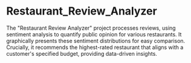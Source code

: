 # Restaurant_Review_Analyzer
The "Restaurant Review Analyzer" project processes reviews, using sentiment analysis to quantify public opinion for various restaurants. It graphically presents these sentiment distributions for easy comparison. Crucially, it recommends the highest-rated restaurant that aligns with a customer's specified budget, providing data-driven insights.

